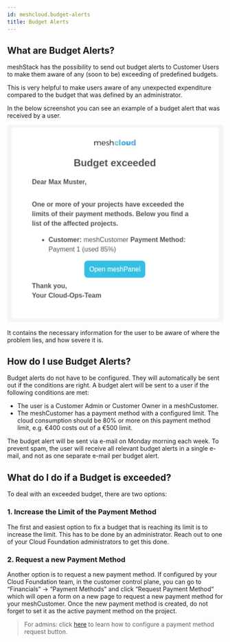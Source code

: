 ```yaml
---
id: meshcloud.budget-alerts
title: Budget Alerts
---
```


## What are Budget Alerts?

meshStack has the possibility to send out budget alerts to Customer Users to make them aware of any (soon to be) exceeding of predefined budgets.

This is very helpful to make users aware of any unexpected expenditure compared to the budget that was defined by an administrator.

In the below screenshot you can see an example of a budget alert that was received by a user.

![Budget Alert Example](./assets/budget_alert_example.png)

It contains the necessary information for the user to be aware of where the problem lies, and how severe it is.

## How do I use Budget Alerts?

Budget alerts do not have to be configured. They will automatically be sent out if the conditions are right. A budget alert will be sent to a user if the following conditions are met:

- The user is a Customer Admin or Customer Owner in a meshCustomer.
- The meshCustomer has a payment method with a configured limit. The cloud consumption should be 80% or more on this payment method limit, e.g. €400 costs out of a €500 limit.

The budget alert will be sent via e-mail on Monday morning each week. To prevent spam, the user will receive all relevant budget alerts in a single e-mail, and not as one separate e-mail per budget alert.

## What do I do if a Budget is exceeded?

To deal with an exceeded budget, there are two options:

### 1. Increase the Limit of the Payment Method

The first and easiest option to fix a budget that is reaching its limit is to increase the limit. This has to be done by an administrator. Reach out to one of your Cloud Foundation administrators to get this done.

### 2. Request a new Payment Method

Another option is to request a new payment method. If configured by your Cloud Foundation team, in the customer control plane, you can go to “Financials” → “Payment Methods” and click “Request Payment Method” which will open a form on a new page to request a new payment method for your meshCustomer.
Once the new payment method is created, do not forget to set it as the active payment method on the project.

> For admins: click [here](https://docs.meshcloud.io/docs/meshcloud.payment-methods.html#external-payment-method-registration) to learn how to configure a payment method request button.
